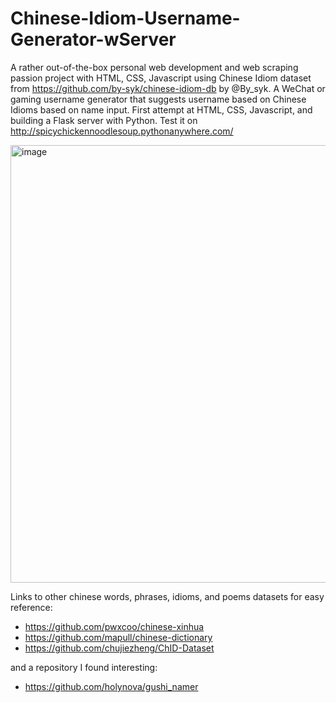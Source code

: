 # Chinese-Idiom-Username-Generator-wServer
A rather out-of-the-box personal web development and web scraping passion project with HTML, CSS, Javascript using Chinese Idiom dataset from https://github.com/by-syk/chinese-idiom-db by @By_syk. A WeChat or gaming username generator that suggests username based on Chinese Idioms based on name input. 
First attempt at HTML, CSS, Javascript, and building a Flask server with Python.
Test it on http://spicychickennoodlesoup.pythonanywhere.com/

<img width="700" alt="image" src="https://user-images.githubusercontent.com/85361959/226549108-b6ad2df8-4dc6-4bc3-bea2-b427de0717e7.png">

Links to other chinese words, phrases, idioms, and poems datasets for easy reference:
- https://github.com/pwxcoo/chinese-xinhua
- https://github.com/mapull/chinese-dictionary
- https://github.com/chujiezheng/ChID-Dataset

and a repository I found interesting:
- https://github.com/holynova/gushi_namer
